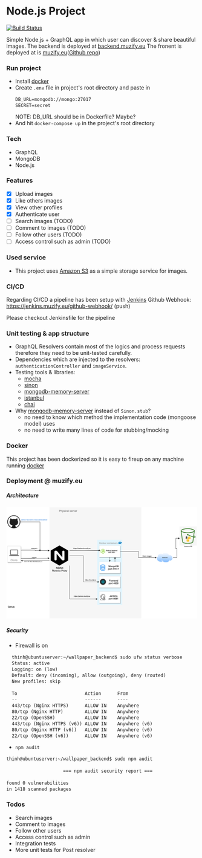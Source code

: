 # Node.js Project

[![Build Status](https://jenkins.muzify.eu/buildStatus/icon?job=wallpaper-nodejs)](https://jenkins.muzify.eu/job/wallpaper-nodejs/)

Simple Node.js + GraphQL app in which user can discover & share beautiful images.
The backend is deployed at [backend.muzify.eu](https://backend.muzify.eu/graphql)
The fronent is deployed at is [muzify.eu](https://muzify.eu)([Github repo]())
 
### Run project
 - Install [docker](https://www.docker.com/)
 - Create `.env` file in project's root directory and paste in
    ```
    DB_URL=mongodb://mongo:27017
    SECRET=secret
    ```
    NOTE: DB_URL should be in Dockerfile? Maybe?
 - And hit `docker-compose up` in the project's root directory
 
### Tech
  - GraphQL
  - MongoDB
  - Node.js
 
### Features
- [x] Upload images
- [x] Like others images
- [x] View other profiles
- [x] Authenticate user
- [ ] Search images (TODO)
- [ ] Comment to images (TODO)
- [ ] Follow other users (TODO)
- [ ] Access control such as admin (TODO)
 
### Used service
  - This project uses [Amazon S3](https://aws.amazon.com/s3/) as a simple storage service for images.
 
### CI/CD
Regarding CI/CD a pipeline has been setup with [Jenkins](https://jenkins.muzify.eu)
Github Webhook: https://jenkins.muzify.eu/github-webhook/ (push)

Please checkout Jenkinsfile for the pipeline

### Unit testing & app structure
  - GraphQL Resolvers contain most of the logics and process requests therefore they need to be unit-tested carefully.
  - Dependencies which are injected to the resolvers: `authenticationController` and `imageService`.
  - Testing tools & libraries: 
    - [mocha](https://mochajs.org/)
    - [sinon](https://sinonjs.org/)
    - [mongodb-memory-server](https://www.chaijs.com/)
    - [istanbul](https://istanbul.js.org/)
    - [chai](https://www.chaijs.com/)
  - Why [mongodb-memory-server](https://www.chaijs.com/) instead of `Sinon.stub`?
    - no need to know which method the implementation code (mongoose model) uses
    - no need to write many lines of code for stubbing/mocking
### Docker
This project has been dockerized so it is easy to fireup on any machine running [docker](https://docker.com)

### Deployment @ muzify.eu
##### Architecture
![Architecture](Architecture.png)
##### Security
  -  Firewall is on
  ```
    thinh@ubuntuserver:~/wallpaper_backend$ sudo ufw status verbose
    Status: active
    Logging: on (low)
    Default: deny (incoming), allow (outgoing), deny (routed)
    New profiles: skip
    
    To                         Action      From
    --                         ------      ----
    443/tcp (Nginx HTTPS)      ALLOW IN    Anywhere                  
    80/tcp (Nginx HTTP)        ALLOW IN    Anywhere                  
    22/tcp (OpenSSH)           ALLOW IN    Anywhere                  
    443/tcp (Nginx HTTPS (v6)) ALLOW IN    Anywhere (v6)             
    80/tcp (Nginx HTTP (v6))   ALLOW IN    Anywhere (v6)             
    22/tcp (OpenSSH (v6))      ALLOW IN    Anywhere (v6)     
  ```
  - `npm audit`
  ```
  thinh@ubuntuserver:~/wallpaper_backend$ sudo npm audit
                                                                                
                       === npm audit security report ===                        
                                                                                
found 0 vulnerabilities
 in 1418 scanned packages
  ```

### Todos
  -  Search images
  - Comment to images
  - Follow other users
  - Access control such as admin
  - Integration tests
  - More unit tests for Post resolver
